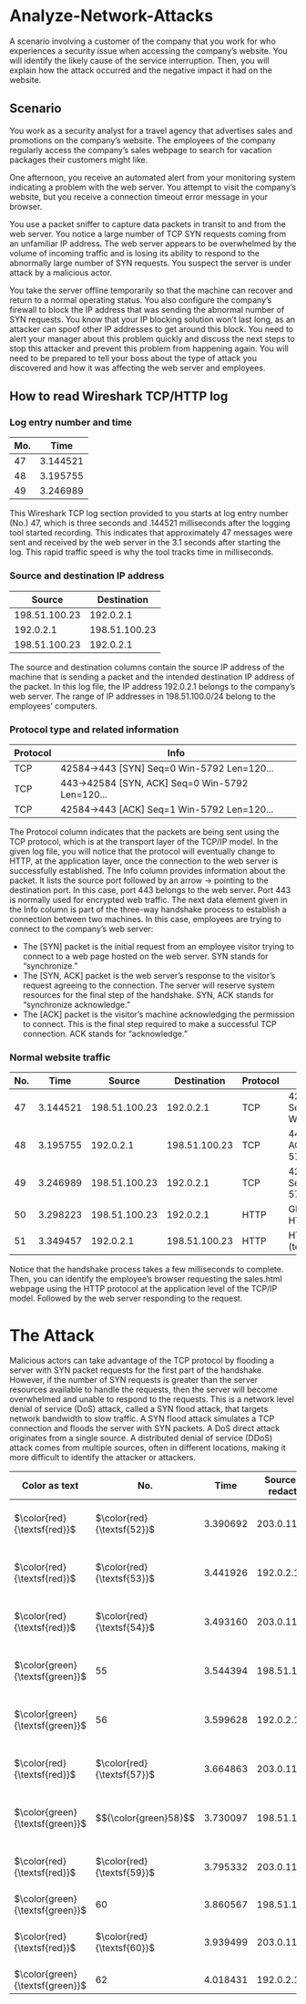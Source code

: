 # Analyze-Network-Attacks
A scenario involving a customer of the company that you work for who experiences a security issue when accessing the company’s website. You will  identify the likely cause of the service interruption. Then, you will explain how the attack occurred and the negative impact it had on the website.

## Scenario
You work as a security analyst for a travel agency that advertises sales and promotions on the company’s website. The employees of the company regularly access the company’s sales webpage to search for vacation packages their customers might like. 

One afternoon, you receive an automated alert from your monitoring system indicating a problem with the web server. You attempt to visit the company’s website, but you receive a connection timeout error message in your browser.

You use a packet sniffer to capture data packets in transit to and from the web server. You notice a large number of TCP SYN requests coming from an unfamiliar IP address. The web server appears to be overwhelmed by the volume of incoming traffic and is losing its ability to respond to the abnormally large number of SYN requests. You suspect the server is under attack by a malicious actor. 

You take the server offline temporarily so that the machine can recover and return to a normal operating status. You also configure the company’s firewall to block the IP address that was sending the abnormal number of SYN requests. You know that your IP blocking solution won’t last long, as an attacker can spoof other IP addresses to get around this block. You need to alert your manager about this problem quickly and discuss the next steps to stop this attacker and prevent this problem from happening again. You will need to be prepared to tell your boss about the type of attack you discovered and how it was affecting the web server and employees.


## How to read Wireshark TCP/HTTP log

### Log entry number and time
| Mo. | Time |
| ----- | ----- |
| 47 | 3.144521 |
| 48 | 3.195755 |
| 49 | 3.246989 |

This Wireshark TCP log section provided to you starts at log entry number (No.) 47, which is
three seconds and .144521 milliseconds after the logging tool started recording. This indicates
that approximately 47 messages were sent and received by the web server in the 3.1 seconds
after starting the log. This rapid traffic speed is why the tool tracks time in milliseconds.

### Source and destination IP address
| Source | Destination |
| ----- | ----- |
| 198.51.100.23 | 192.0.2.1 |
| 192.0.2.1 | 198.51.100.23 |
| 198.51.100.23 | 192.0.2.1 |

The source and destination columns contain the source IP address of the machine that is
sending a packet and the intended destination IP address of the packet. In this log file, the IP
address 192.0.2.1 belongs to the company’s web server. The range of IP addresses in
198.51.100.0/24 belong to the employees’ computers.

### Protocol type and related information
| Protocol | Info |
| ----- | ----- |
| TCP | 42584->443 [SYN] Seq=0 Win-5792 Len=120... |
| TCP | 443->42584 [SYN, ACK] Seq=0 Win-5792 Len=120... |
| TCP | 42584->443 [ACK] Seq=1 Win-5792 Len=120... |

The Protocol column indicates that the packets are being sent using the TCP protocol, which
is at the transport layer of the TCP/IP model. In the given log file, you will notice that the
protocol will eventually change to HTTP, at the application layer, once the connection to the
web server is successfully established.
The Info column provides information about the packet. It lists the source port followed by an
arrow → pointing to the destination port. In this case, port 443 belongs to the web server.
Port 443 is normally used for encrypted web traffic.
The next data element given in the Info column is part of the three-way handshake process to
establish a connection between two machines. In this case, employees are trying to connect
to the company’s web server:
- The [SYN] packet is the initial request from an employee visitor trying to connect to a
web page hosted on the web server. SYN stands for “synchronize.”
- The [SYN, ACK] packet is the web server’s response to the visitor’s request agreeing
to the connection. The server will reserve system resources for the final step of the
handshake. SYN, ACK stands for “synchronize acknowledge.”
- The [ACK] packet is the visitor’s machine acknowledging the permission to connect.
This is the final step required to make a successful TCP connection. ACK stands for
“acknowledge.”

### Normal website traffic
| No. | Time | Source | Destination | Protocol | Info |
| ----- | ----- |----- | ----- | ----- | ----- |
| 47 | 3.144521 | 198.51.100.23 | 192.0.2.1 | TCP | 42584->443 [SYN] Seq=0 Win=5792Len=120... |
| 48 | 3.195755 | 192.0.2.1 | 198.51.100.23 | TCP | 443->42584 [SYN, ACK] Seq=0Win-5792 Len=120... |
| 49 | 3.246989 | 198.51.100.23 | 192.0.2.1 | TCP | 42584->443 [ACK] Seq=1 Win-5792Len=120... |
| 50 | 3.298223 | 198.51.100.23 | 192.0.2.1 | HTTP | GET /sales.html HTTP/1.1 |
| 51 | 3.349457 | 192.0.2.1 | 198.51.100.23 | HTTP | HTTP/1.1 200 OK (text/html) |

Notice that the handshake process takes a few milliseconds to complete. Then, you can
identify the employee’s browser requesting the sales.html webpage using the HTTP protocol
at the application level of the TCP/IP model. Followed by the web server responding to the
request.

# The Attack
Malicious actors can take advantage of the TCP protocol by
flooding a server with SYN packet requests for the first part of the handshake. However, if the
number of SYN requests is greater than the server resources available to handle the
requests, then the server will become overwhelmed and unable to respond to the requests.
This is a network level denial of service (DoS) attack, called a SYN flood attack, that targets
network bandwidth to slow traffic. A SYN flood attack simulates a TCP connection and floods
the server with SYN packets. A DoS direct attack originates from a single source. A
distributed denial of service (DDoS) attack comes from multiple sources, often in different
locations, making it more difficult to identify the attacker or attackers.

| Color as text | No. | Time | Source (x = redacted) | Destination (x = redacted) | Protocol | Info |
| ----- | ----- | ----- | ----- | ----- | ----- | ----- |
| $\color{red}{\textsf{red}}$ | $\color{red}{\textsf{52}}$ | 3.390692 | 203.0.113.0 | 192.0.2.1 | TCP | 54770->443 [SYN] Seq=0Win=5792 Len=0... |
| $\color{red}{\textsf{red}}$ | $\color{red}{\textsf{53}}$ | 3.441926 | 192.0.2.1 | 203.0.113.0 | TCP | 443->54770 [SYN, ACK] Seq=0Win-5792 Len=120... |
| $\color{red}{\textsf{red}}$ | $\color{red}{\textsf{54}}$ | 3.493160 | 203.0.113.0 | 192.0.2.1 | TCP | 54770->443 [ACK Seq=1Win=5792 Len=0... |
| $\color{green}{\textsf{green}}$ | 55 | 3.544394 | 198.51.100.14 | 192.0.2.1 | TCP | 14785->443 [SYN] Seq=0Win-5792 Len=120... |
| $\color{green}{\textsf{green}}$ | 56 | 3.599628 | 192.0.2.1 | 198.51.100.14 | TCP | 443->14785 [SYN, ACK] Seq=0Win-5792 Len=120... |
| $\color{red}{\textsf{red}}$ | $\color{red}{\textsf{57}}$ | 3.664863 | 203.0.113.0 | 192.0.2.1 | TCP | 54770->443 [SYN] Seq=0Win=5792 Len=0... |
| $\color{green}{\textsf{green}}$ | $${\color{green}58}$$ | 3.730097 | 198.51.100.14 | 192.0.2.1 | TCP | 14785->443 [ACK] Seq=1Win-5792 Len=120... |
| $\color{red}{\textsf{red}}$ | $\color{red}{\textsf{59}}$ | 3.795332 | 203.0.113.0 | 192.0.2.1 | TCP | 54770->443 [SYN] Seq=0Win-5792 Len=120... |
| $\color{green}{\textsf{green}}$ | 60 | 3.860567 | 198.51.100.14 | 192.0.2.1 | HTTP | GET /sales.html HTTP/1.1 |
| $\color{red}{\textsf{red}}$ | $\color{red}{\textsf{60}}$ | 3.939499 | 203.0.113.0 | 192.0.2.1 | TCP | 54770->443 [SYN] Seq=0Win-5792 Len=120... |
| $\color{green}{\textsf{green}}$ | 62 | 4.018431 | 192.0.2.1 | 198.51.100.14 | HTTP | HTTP/1.1 200 OK (text/html) |


